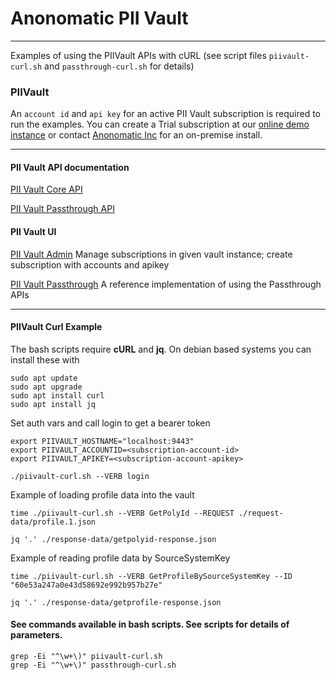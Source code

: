 # Anonomatic PII Vault #
---

Examples of using the PIIVault APIs with cURL (see script files `piivault-curl.sh` and `passthrough-curl.sh` for details)

### PIIVault ###

An ``account id`` and ``api key`` for an active PII Vault subscription is required to run the examples.
You can create a Trial subscription at our [online demo instance](https://api.anonomatic.com/piivault/ui) or contact [Anonomatic Inc](https://anonomatic.com "PII Compliance made Easy") for an on-premise install.

---
#### PII Vault API documentation ####

[PII Vault Core API](https://{HOST}/piivault)

[PII Vault Passthrough API](https://{HOST}/passthrough)

#### PII Vault UI ####

[PII Vault Admin](https://HOSTNAME/piivault/ui) Manage subscriptions in given vault instance; create subscription with accounts and apikey

[PII Vault Passthrough](https://HOSTNAME/passthrough/ui) A reference implementation of using the Passthrough APIs

---
#### PIIVault Curl Example ####

The bash scripts require __cURL__ and __jq__. On debian based systems you can install these with

    sudo apt update
    sudo apt upgrade
    sudo apt install curl
    sudo apt install jq


Set auth vars and call login to get a bearer token

    export PIIVAULT_HOSTNAME="localhost:9443"
    export PIIVAULT_ACCOUNTID=<subscription-account-id>
    export PIIVAULT_APIKEY=<subscription-account-apikey>

    ./piivault-curl.sh --VERB login


Example of loading profile data into the vault

    time ./piivault-curl.sh --VERB GetPolyId --REQUEST ./request-data/profile.1.json

    jq '.' ./response-data/getpolyid-response.json

Example of reading profile data by SourceSystemKey


    time ./piivault-curl.sh --VERB GetProfileBySourceSystemKey --ID "60e53a247a0e43d58692e992b957b27e"

    jq '.' ./response-data/getprofile-response.json

#### See commands available in bash scripts. See scripts for details of parameters. ####

    grep -Ei "^\w+\)" piivault-curl.sh
    grep -Ei "^\w+\)" passthrough-curl.sh

